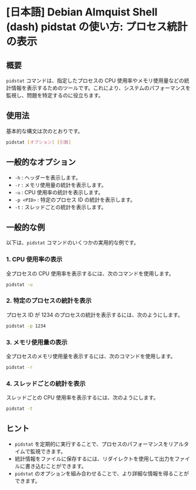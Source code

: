 # [日本語] Debian Almquist Shell (dash) pidstat の使い方: プロセス統計の表示

## 概要
`pidstat` コマンドは、指定したプロセスの CPU 使用率やメモリ使用量などの統計情報を表示するためのツールです。これにより、システムのパフォーマンスを監視し、問題を特定するのに役立ちます。

## 使用法
基本的な構文は次のとおりです。

```bash
pidstat [オプション] [引数]
```

## 一般的なオプション
- `-h` : ヘッダーを表示します。
- `-r` : メモリ使用量の統計を表示します。
- `-u` : CPU 使用率の統計を表示します。
- `-p <PID>` : 特定のプロセス ID の統計を表示します。
- `-t` : スレッドごとの統計を表示します。

## 一般的な例
以下は、`pidstat` コマンドのいくつかの実用的な例です。

### 1. CPU 使用率の表示
全プロセスの CPU 使用率を表示するには、次のコマンドを使用します。

```bash
pidstat -u
```

### 2. 特定のプロセスの統計を表示
プロセス ID が 1234 のプロセスの統計を表示するには、次のようにします。

```bash
pidstat -p 1234
```

### 3. メモリ使用量の表示
全プロセスのメモリ使用量を表示するには、次のコマンドを使用します。

```bash
pidstat -r
```

### 4. スレッドごとの統計を表示
スレッドごとの CPU 使用率を表示するには、次のようにします。

```bash
pidstat -t
```

## ヒント
- `pidstat` を定期的に実行することで、プロセスのパフォーマンスをリアルタイムで監視できます。
- 統計情報をファイルに保存するには、リダイレクトを使用して出力をファイルに書き込むことができます。
- `pidstat` のオプションを組み合わせることで、より詳細な情報を得ることができます。